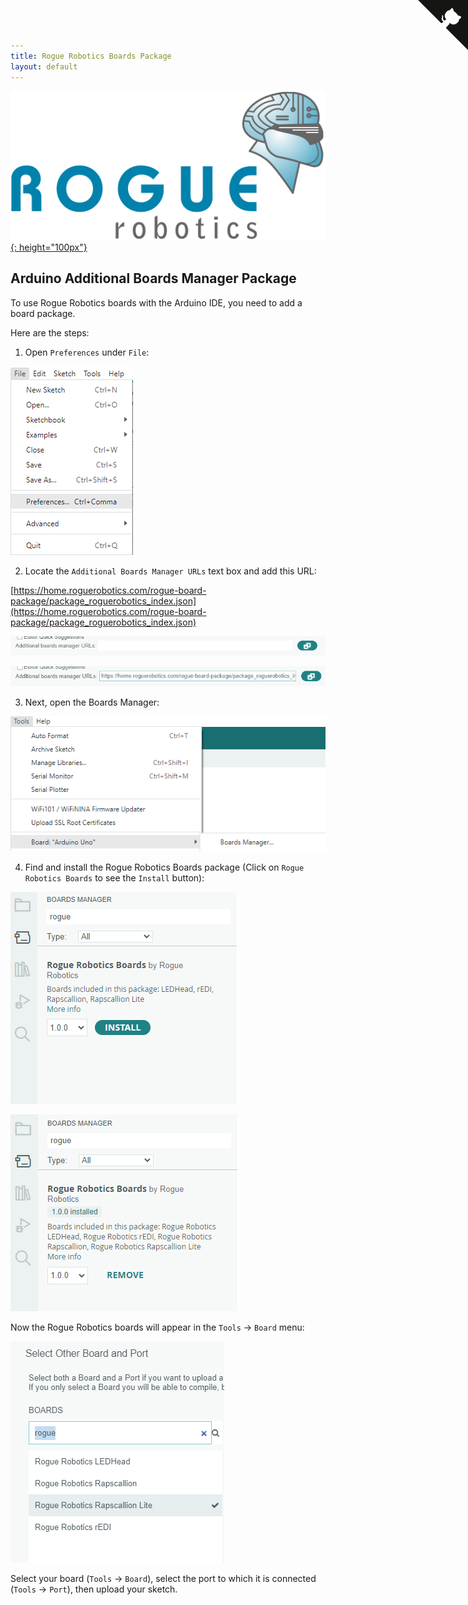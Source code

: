 ```yaml
---
title: Rogue Robotics Boards Package
layout: default
---
```


[![Rogue Robotics](images/roguelogo_rgb.png){: height="100px"}](https://roguerobotics.com/)

## Arduino Additional Boards Manager Package

To use Rogue Robotics boards with the Arduino IDE, you need to add a board package.

Here are the steps:

1. Open `Preferences` under `File`:

![File -> Preferences](images/FilePreferences.png)

2. Locate the `Additional Boards Manager URLs` text box and add this URL:

[https://home.roguerobotics.com/rogue-board-package/package_roguerobotics_index.json](https://home.roguerobotics.com/rogue-board-package/package_roguerobotics_index.json)

![Additional Boards Manager URLs](images/AdditionalBoardsManagerURLs.png)

![Additional Boards Manager URLs](images/AdditionalBoardsManagerURLs-filled.png)

3. Next, open the Boards Manager:

![Tools -> Board -> Additional Boards Manager](images/ToolsBoardBoardsManager.png)


4. Find and install the Rogue Robotics Boards package (Click on `Rogue Robotics Boards` to see the `Install` button):

![Boards Manager Rogue Install](images/BoardsManagerRogueInstall.png)

![Boards Manager Installed](images/BoardsManagerInstalled.png)


Now the Rogue Robotics boards will appear in the `Tools` -> `Board` menu:

![Tools -> Board - Rogue Robotics](images/ToolsBoardRogueRobotics.png)

Select your board (`Tools` -> `Board`), select the port to which it is connected (`Tools` -> `Port`), then upload your sketch.

<a href="https://github.com/roguerobotics/rogue-board-package/" class="github-corner"><svg width="80" height="80" viewBox="0 0 250 250" style="fill:#151513; color:#fff; position: absolute; top: 0; border: 0; right: 0;"><path d="M0,0 L115,115 L130,115 L142,142 L250,250 L250,0 Z"></path><path d="M128.3,109.0 C113.8,99.7 119.0,89.6 119.0,89.6 C122.0,82.7 120.5,78.6 120.5,78.6 C119.2,72.0 123.4,76.3 123.4,76.3 C127.3,80.9 125.5,87.3 125.5,87.3 C122.9,97.6 130.6,101.9 134.4,103.2" fill="currentColor" style="transform-origin: 130px 106px;" class="octo-arm"></path><path d="M115.0,115.0 C114.9,115.1 118.7,116.5 119.8,115.4 L133.7,101.6 C136.9,99.2 139.9,98.4 142.2,98.6 C133.8,88.0 127.5,74.4 143.8,58.0 C148.5,53.4 154.0,51.2 159.7,51.0 C160.3,49.4 163.2,43.6 171.4,40.1 C171.4,40.1 176.1,42.5 178.8,56.2 C183.1,58.6 187.2,61.8 190.9,65.4 C194.5,69.0 197.7,73.2 200.1,77.6 C213.8,80.2 216.3,84.9 216.3,84.9 C212.7,93.1 206.9,96.0 205.4,96.6 C205.1,102.4 203.0,107.8 198.3,112.5 C181.9,128.9 168.3,122.5 157.7,114.1 C157.9,116.9 156.7,120.9 152.7,124.9 L141.0,136.5 C139.8,137.7 141.6,141.9 141.8,141.8 Z" fill="currentColor" class="octo-body"></path></svg></a><style>.github-corner:hover .octo-arm{animation:octocat-wave 560ms ease-in-out}@keyframes octocat-wave{0%,100%{transform:rotate(0)}20%,60%{transform:rotate(-25deg)}40%,80%{transform:rotate(10deg)}}@media (max-width:500px){.github-corner:hover .octo-arm{animation:none}.github-corner .octo-arm{animation:octocat-wave 560ms ease-in-out}}</style>
